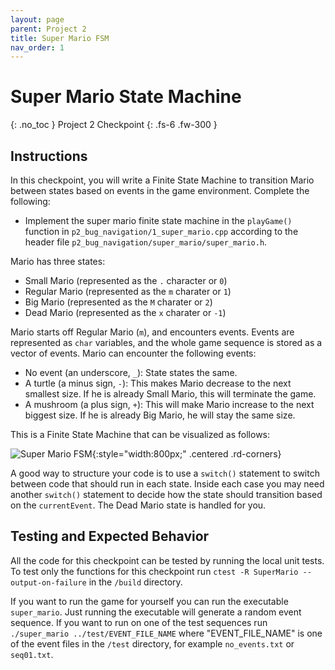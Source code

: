 ```yaml
---
layout: page
parent: Project 2
title: Super Mario FSM
nav_order: 1
---
```


# Super Mario State Machine
{: .no_toc }
Project 2 Checkpoint
{: .fs-6 .fw-300 }

## Instructions

In this checkpoint, you will write a Finite State Machine to transition Mario between states based on events in the game environment. Complete the following:

- Implement the super mario finite state machine in the ```playGame()``` function in ```p2_bug_navigation/1_super_mario.cpp``` according to the header file ```p2_bug_navigation/super_mario/super_mario.h```.

Mario has three states:
* Small Mario (represented as the `.` character or `0`)
* Regular Mario (represented as the `m` charater or `1`)
* Big Mario (represented as the `M` charater or `2`)
* Dead Mario (represented as the `x` charater or `-1`)

Mario starts off Regular Mario (`m`), and encounters events. Events are represented as `char` variables, and the whole game sequence is stored as a vector of events. Mario can encounter the following events:
* No event (an underscore, `_`): State states the same.
* A turtle (a minus sign, `-`): This makes Mario decrease to the next smallest size. If he is already Small Mario, this will terminate the game.
* A mushroom (a plus sign, `+`): This will make Mario increase to the next biggest size. If he is already Big Mario, he will stay the same size.

This is a Finite State Machine that can be visualized as follows:

![Super Mario FSM](https://robotics102.org/um-f24/assets/images/p2/super_mario_fsm.jpg){:style="width:800px;" .centered .rd-corners}

A good way to structure your code is to use a ```switch()``` statement to switch between code that should run in each state. Inside each case you may need another ```switch()``` statement to decide how the state should transition based on the ```currentEvent```. The Dead Mario state is handled for you.

## Testing and Expected Behavior

All the code for this checkpoint can be tested by running the local unit tests. To test only the functions for this checkpoint run ```ctest -R SuperMario --output-on-failure``` in the ```/build``` directory.

If you want to run the game for yourself you can run the executable ```super_mario```. Just running the executable will generate a random event sequence. If you want to run on one of the test sequences run ```./super_mario ../test/EVENT_FILE_NAME``` where "EVENT_FILE_NAME" is one of the event files in the ```/test``` directory, for example ```no_events.txt``` or ```seq01.txt```.
